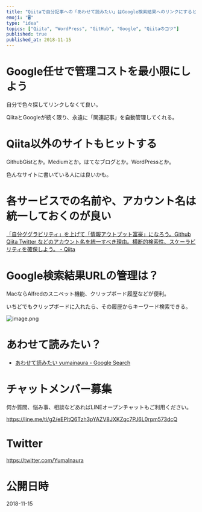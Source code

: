 ```yaml
---
title: "Qiitaで自分記事への「あわせて読みたい」はGoogle検索結果へのリンクにすると良いかも知れない。"
emoji: "🖥"
type: "idea"
topics: ["Qiita", "WordPress", "GitHub", "Google", "Qiitaのコツ"]
published: true
published_at: 2018-11-15
---
```



# Google任せで管理コストを最小限にしよう

自分で色々探してリンクしなくて良い。

QiitaとGoogleが続く限り、永遠に「関連記事」を自動管理してくれる。

#  Qiita以外のサイトもヒットする

GithubGistとか。Mediumとか。はてなブログとか。WordPressとか。

色んなサイトに書いている人には良いかも。

# 各サービスでの名前や、アカウント名は統一しておくのが良い

[「自分ググラビリティ」を上げて「情報アウトプット富豪」になろう。Github Qiita Twitter などのアカウント名を統一すべき理由。横断的検索性、スケーラビリティを確保しよう。 - Qiita](https://qiita.com/YumaInaura/items/191eef45306150458fbc)

# Google検索結果URLの管理は？

MacならAlfredのスニペット機能、クリップボード履歴などが便利。

いちどでもクリップボードに入れたら、その履歴からキーワード検索できる。

![image.png](https://qiita-image-store.s3.amazonaws.com/0/89618/a2146046-8de2-755f-16b5-d25ff1b85de1.png)


# あわせて読みたい？

- [あわせて読みたい yumainaura - Google Search](https://www.google.co.jp/search?q=%E3%81%82%E3%82%8F%E3%81%9B%E3%81%A6%E8%AA%AD%E3%81%BF%E3%81%9F%E3%81%84+yumainaura&oq=%E3%81%82%E3%82%8F%E3%81%9B%E3%81%A6%E8%AA%AD%E3%81%BF%E3%81%9F%E3%81%84+yumainaura&aqs=chrome..69i57.5385j0j7&sourceid=chrome&ie=UTF-8)








<!-- Update From Qiita API -->

# チャットメンバー募集


何か質問、悩み事、相談などあればLINEオープンチャットもご利用ください。

https://line.me/ti/g2/eEPltQ6Tzh3pYAZV8JXKZqc7PJ6L0rpm573dcQ





# Twitter


https://twitter.com/YumaInaura


<!-- Update From Qiita API -->



# 公開日時

2018-11-15
